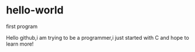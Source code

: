 # hello-world
first program

Hello github,i am trying to be a programmer,i just started with C and hope to learn more!
